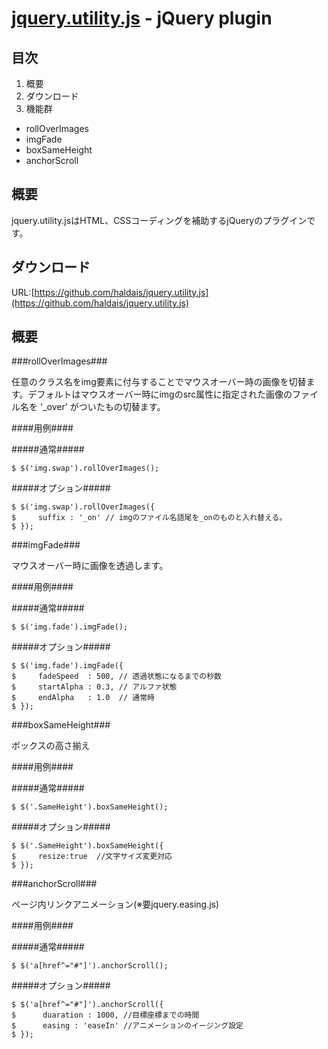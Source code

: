 [jquery.utility.js](https://github.com/haldais/jquery.utility.js) - jQuery plugin 
==================================================

目次
--------------------------------------

1. 概要
2. ダウンロード
3. 機能群
  * rollOverImages
  * imgFade
  * boxSameHeight
  * anchorScroll  

概要
--------------------------------------
jquery.utility.jsはHTML、CSSコーディングを補助するjQueryのプラグインです。

ダウンロード
--------------------------------------
URL:[https://github.com/haldais/jquery.utility.js](https://github.com/haldais/jquery.utility.js)

概要
--------------------------------------

###rollOverImages###

任意のクラス名をimg要素に付与することでマウスオーバー時の画像を切替ます。デフォルトはマウスオーバー時にimgのsrc属性に指定された画像のファイル名を '_over' がついたもの切替ます。

####用例####

#####通常#####

    $ $('img.swap').rollOverImages();
   
#####オプション#####

    $ $('img.swap').rollOverImages({
    $     suffix : '_on' // imgのファイル名語尾を_onのものと入れ替える。
    $ });

###imgFade###

マウスオーバー時に画像を透過します。

####用例####

#####通常#####

    $ $('img.fade').imgFade();

#####オプション#####

    $ $('img.fade').imgFade({
    $     fadeSpeed  : 500, // 透過状態になるまでの秒数
    $     startAlpha : 0.3, // アルファ状態
    $     endAlpha   : 1.0  // 通常時
    $ });

###boxSameHeight###

ボックスの高さ揃え

####用例####

#####通常#####

    $ $('.SameHeight').boxSameHeight();

#####オプション#####

    $ $('.SameHeight').boxSameHeight({
    $     resize:true  //文字サイズ変更対応
    $ });

###anchorScroll###

ページ内リンクアニメーション(※要jquery.easing.js)

####用例####

#####通常#####

    $ $('a[href^="#"]').anchorScroll();

#####オプション#####

    $ $('a[href^="#"]').anchorScroll({
    $      duaration : 1000, //目標座標までの時間
    $      easing : 'easeIn' //アニメーションのイージング設定
    $ });
